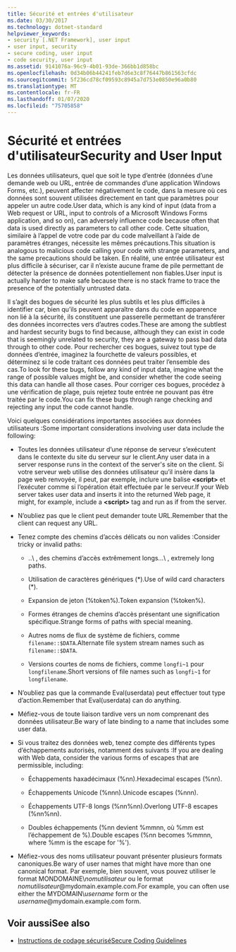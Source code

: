 ```yaml
---
title: Sécurité et entrées d'utilisateur
ms.date: 03/30/2017
ms.technology: dotnet-standard
helpviewer_keywords:
- security [.NET Framework], user input
- user input, security
- secure coding, user input
- code security, user input
ms.assetid: 9141076a-96c9-4b01-93de-366bb1d858bc
ms.openlocfilehash: 0d34b06b44241feb7d6e3c8f76447b861563cfdc
ms.sourcegitcommit: 5f236cd78cf09593c8945a7d753e0850e96a0b80
ms.translationtype: MT
ms.contentlocale: fr-FR
ms.lasthandoff: 01/07/2020
ms.locfileid: "75705858"
---
```

# <a name="security-and-user-input"></a><span data-ttu-id="d66ba-102">Sécurité et entrées d'utilisateur</span><span class="sxs-lookup"><span data-stu-id="d66ba-102">Security and User Input</span></span>

<span data-ttu-id="d66ba-103">Les données utilisateurs, quel que soit le type d’entrée (données d’une demande web ou URL, entrée de commandes d’une application Windows Forms, etc.), peuvent affecter négativement le code, dans la mesure où ces données sont souvent utilisées directement en tant que paramètres pour appeler un autre code.</span><span class="sxs-lookup"><span data-stu-id="d66ba-103">User data, which is any kind of input (data from a Web request or URL, input to controls of a Microsoft Windows Forms application, and so on), can adversely influence code because often that data is used directly as parameters to call other code.</span></span> <span data-ttu-id="d66ba-104">Cette situation, similaire à l’appel de votre code par du code malveillant à l’aide de paramètres étranges, nécessite les mêmes précautions.</span><span class="sxs-lookup"><span data-stu-id="d66ba-104">This situation is analogous to malicious code calling your code with strange parameters, and the same precautions should be taken.</span></span> <span data-ttu-id="d66ba-105">En réalité, une entrée utilisateur est plus difficile à sécuriser, car il n’existe aucune frame de pile permettant de détecter la présence de données potentiellement non fiables.</span><span class="sxs-lookup"><span data-stu-id="d66ba-105">User input is actually harder to make safe because there is no stack frame to trace the presence of the potentially untrusted data.</span></span>

<span data-ttu-id="d66ba-106">Il s’agit des bogues de sécurité les plus subtils et les plus difficiles à identifier car, bien qu’ils peuvent apparaître dans du code en apparence non lié à la sécurité, ils constituent une passerelle permettant de transférer des données incorrectes vers d’autres codes.</span><span class="sxs-lookup"><span data-stu-id="d66ba-106">These are among the subtlest and hardest security bugs to find because, although they can exist in code that is seemingly unrelated to security, they are a gateway to pass bad data through to other code.</span></span> <span data-ttu-id="d66ba-107">Pour rechercher ces bogues, suivez tout type de données d’entrée, imaginez la fourchette de valeurs possibles, et déterminez si le code traitant ces données peut traiter l’ensemble des cas.</span><span class="sxs-lookup"><span data-stu-id="d66ba-107">To look for these bugs, follow any kind of input data, imagine what the range of possible values might be, and consider whether the code seeing this data can handle all those cases.</span></span> <span data-ttu-id="d66ba-108">Pour corriger ces bogues, procédez à une vérification de plage, puis rejetez toute entrée ne pouvant pas être traitée par le code.</span><span class="sxs-lookup"><span data-stu-id="d66ba-108">You can fix these bugs through range checking and rejecting any input the code cannot handle.</span></span>

<span data-ttu-id="d66ba-109">Voici quelques considérations importantes associées aux données utilisateurs :</span><span class="sxs-lookup"><span data-stu-id="d66ba-109">Some important considerations involving user data include the following:</span></span>

- <span data-ttu-id="d66ba-110">Toutes les données utilisateur d’une réponse de serveur s’exécutent dans le contexte du site du serveur sur le client.</span><span class="sxs-lookup"><span data-stu-id="d66ba-110">Any user data in a server response runs in the context of the server's site on the client.</span></span> <span data-ttu-id="d66ba-111">Si votre serveur web utilise des données utilisateur qu’il insère dans la page web renvoyée, il peut, par exemple, inclure une balise **\<script>** et l’exécuter comme si l’opération était effectuée par le serveur.</span><span class="sxs-lookup"><span data-stu-id="d66ba-111">If your Web server takes user data and inserts it into the returned Web page, it might, for example, include a **\<script>** tag and run as if from the server.</span></span>

- <span data-ttu-id="d66ba-112">N’oubliez pas que le client peut demander toute URL.</span><span class="sxs-lookup"><span data-stu-id="d66ba-112">Remember that the client can request any URL.</span></span>

- <span data-ttu-id="d66ba-113">Tenez compte des chemins d’accès délicats ou non valides :</span><span class="sxs-lookup"><span data-stu-id="d66ba-113">Consider tricky or invalid paths:</span></span>

  - <span data-ttu-id="d66ba-114">..\ , des chemins d’accès extrêmement longs.</span><span class="sxs-lookup"><span data-stu-id="d66ba-114">..\ , extremely long paths.</span></span>

  - <span data-ttu-id="d66ba-115">Utilisation de caractères génériques (\*).</span><span class="sxs-lookup"><span data-stu-id="d66ba-115">Use of wild card characters (\*).</span></span>

  - <span data-ttu-id="d66ba-116">Expansion de jeton (%token%).</span><span class="sxs-lookup"><span data-stu-id="d66ba-116">Token expansion (%token%).</span></span>

  - <span data-ttu-id="d66ba-117">Formes étranges de chemins d’accès présentant une signification spécifique.</span><span class="sxs-lookup"><span data-stu-id="d66ba-117">Strange forms of paths with special meaning.</span></span>

  - <span data-ttu-id="d66ba-118">Autres noms de flux de système de fichiers, comme `filename::$DATA`.</span><span class="sxs-lookup"><span data-stu-id="d66ba-118">Alternate file system stream names such as `filename::$DATA`.</span></span>

  - <span data-ttu-id="d66ba-119">Versions courtes de noms de fichiers, comme `longfi~1` pour `longfilename`.</span><span class="sxs-lookup"><span data-stu-id="d66ba-119">Short versions of file names such as `longfi~1` for `longfilename`.</span></span>

- <span data-ttu-id="d66ba-120">N’oubliez pas que la commande Eval(userdata) peut effectuer tout type d’action.</span><span class="sxs-lookup"><span data-stu-id="d66ba-120">Remember that Eval(userdata) can do anything.</span></span>

- <span data-ttu-id="d66ba-121">Méfiez-vous de toute liaison tardive vers un nom comprenant des données utilisateur.</span><span class="sxs-lookup"><span data-stu-id="d66ba-121">Be wary of late binding to a name that includes some user data.</span></span>

- <span data-ttu-id="d66ba-122">Si vous traitez des données web, tenez compte des différents types d’échappements autorisés, notamment des suivants :</span><span class="sxs-lookup"><span data-stu-id="d66ba-122">If you are dealing with Web data, consider the various forms of escapes that are permissible, including:</span></span>

  - <span data-ttu-id="d66ba-123">Échappements haxadécimaux (%nn).</span><span class="sxs-lookup"><span data-stu-id="d66ba-123">Hexadecimal escapes (%nn).</span></span>

  - <span data-ttu-id="d66ba-124">Échappements Unicode (%nnn).</span><span class="sxs-lookup"><span data-stu-id="d66ba-124">Unicode escapes (%nnn).</span></span>

  - <span data-ttu-id="d66ba-125">Échappements UTF-8 longs (%nn%nn).</span><span class="sxs-lookup"><span data-stu-id="d66ba-125">Overlong UTF-8 escapes (%nn%nn).</span></span>

  - <span data-ttu-id="d66ba-126">Doubles échappements (%nn devient %mmnn, où %mm est l’échappement de %).</span><span class="sxs-lookup"><span data-stu-id="d66ba-126">Double escapes (%nn becomes %mmnn, where %mm is the escape for '%').</span></span>

- <span data-ttu-id="d66ba-127">Méfiez-vous des noms utilisateur pouvant présenter plusieurs formats canoniques.</span><span class="sxs-lookup"><span data-stu-id="d66ba-127">Be wary of user names that might have more than one canonical format.</span></span> <span data-ttu-id="d66ba-128">Par exemple, bien souvent, vous pouvez utiliser le format MONDOMAINE\\*nomutilisateur* ou le format *nomutilisateur*@mydomain.example.com.</span><span class="sxs-lookup"><span data-stu-id="d66ba-128">For example, you can often use either the MYDOMAIN\\*username* form or the *username*@mydomain.example.com form.</span></span>

## <a name="see-also"></a><span data-ttu-id="d66ba-129">Voir aussi</span><span class="sxs-lookup"><span data-stu-id="d66ba-129">See also</span></span>

- [<span data-ttu-id="d66ba-130">Instructions de codage sécurisé</span><span class="sxs-lookup"><span data-stu-id="d66ba-130">Secure Coding Guidelines</span></span>](../../../docs/standard/security/secure-coding-guidelines.md)
